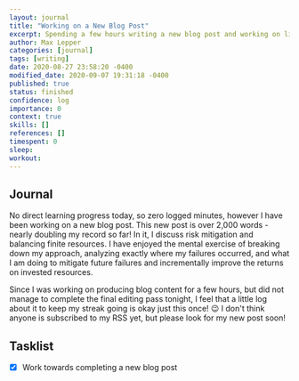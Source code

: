```yaml
---
layout: journal
title: "Working on a New Blog Post"
excerpt: Spending a few hours writing a new blog post and working on life tasks.
author: Max Lepper
categories: [journal]
tags: [writing]
date: 2020-08-27 23:58:20 -0400
modified_date: 2020-09-07 19:31:18 -0400
published: true
status: finished
confidence: log
importance: 0
context: true
skills: []
references: []
timespent: 0
sleep:
workout:
---
```


## Journal

No direct learning progress today, so zero logged minutes, however I have been working on a new blog post. This new post is over 2,000 words - nearly doubling my record so far! In it, I discuss risk mitigation and balancing finite resources. I have enjoyed the mental exercise of breaking down my approach, analyzing exactly where my failures occurred, and what I am doing to mitigate future failures and incrementally improve the returns on invested resources.

Since I was working on producing blog content for a few hours, but did not manage to complete the final editing pass tonight, I feel that a little log about it to keep my streak going is okay just this once! 😉 I don't think anyone is subscribed to my RSS yet, but please look for my new post soon!

## Tasklist

- [x] Work towards completing a new blog post
